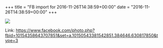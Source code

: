 +++
title = "FB import for 2016-11-26T14:38:59+00:00"
date = "2016-11-26T14:38:59+00:00"
+++

<img src="https://scontent.xx.fbcdn.net/v/t1.0-0/s130x130/15220043_10154358643707851_955393907666095986_n.jpg?oh=9421fc17f3a06a6493e34228b1964aec&oe=59574EDD" />


Link: https://www.facebook.com/photo.php?fbid=10154358643707851&set=a.10150543381542851.384646.630817850&type=3
